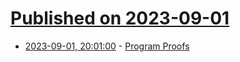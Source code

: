 # [Published on 2023-09-01](index.md)

* [2023-09-01, 20:01:00](https://lobste.rs/s/7lja6m/program_proofs) - [Program Proofs](https://program-proofs.com)
